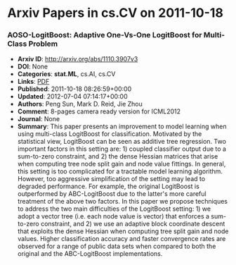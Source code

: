 # Arxiv Papers in cs.CV on 2011-10-18
### AOSO-LogitBoost: Adaptive One-Vs-One LogitBoost for Multi-Class Problem
- **Arxiv ID**: http://arxiv.org/abs/1110.3907v3
- **DOI**: None
- **Categories**: **stat.ML**, cs.AI, cs.CV
- **Links**: [PDF](http://arxiv.org/pdf/1110.3907v3)
- **Published**: 2011-10-18 08:26:59+00:00
- **Updated**: 2012-07-04 07:14:17+00:00
- **Authors**: Peng Sun, Mark D. Reid, Jie Zhou
- **Comment**: 8-pages camera ready version for ICML2012
- **Journal**: None
- **Summary**: This paper presents an improvement to model learning when using multi-class LogitBoost for classification. Motivated by the statistical view, LogitBoost can be seen as additive tree regression. Two important factors in this setting are: 1) coupled classifier output due to a sum-to-zero constraint, and 2) the dense Hessian matrices that arise when computing tree node split gain and node value fittings. In general, this setting is too complicated for a tractable model learning algorithm. However, too aggressive simplification of the setting may lead to degraded performance. For example, the original LogitBoost is outperformed by ABC-LogitBoost due to the latter's more careful treatment of the above two factors.   In this paper we propose techniques to address the two main difficulties of the LogitBoost setting: 1) we adopt a vector tree (i.e. each node value is vector) that enforces a sum-to-zero constraint, and 2) we use an adaptive block coordinate descent that exploits the dense Hessian when computing tree split gain and node values. Higher classification accuracy and faster convergence rates are observed for a range of public data sets when compared to both the original and the ABC-LogitBoost implementations.



